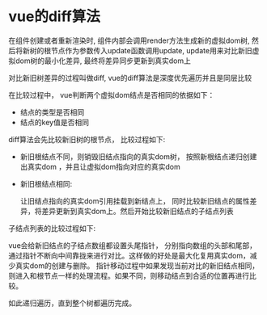 # vue的diff算法

在组件创建或者重新渲染时, 组件内部会调用render方法生成新的虚拟dom树, 然后将新树的根节点作为参数传入update函数调用update, update用来对比新旧虚拟dom树的最小化差异, 最终将差异同步更新到真实dom上

对比新旧树差异的过程叫做diff, vue的diff算法是深度优先遍历并且是同层比较

在比较过程中， vue判断两个虚拟dom结点是否相同的依据如下：

- 结点的类型是否相同
- 结点的key值是否相同

diff算法会先比较新旧树的根节点， 比较过程如下:

- 新旧根结点不同，则销毁旧结点指向的真实dom树， 按照新根结点递归创建出真实dom ，并且让虚拟dom指向对应的真实dom

- 新旧根结点相同:

    让旧结点指向的真实dom引用挂载到新结点上， 同时比较新旧结点的属性差异，将差异更新到真实dom上。然后开始比较新旧结点的子结点列表

子结点列表的比较过程如下:

  vue会给新旧结点的子结点数组都设置头尾指针， 分别指向数组的头部和尾部，通过指针不断向中间靠拢来进行对比。这样做的好处是最大化复用真实dom，减少真实dom的创建与删除。 指针移动过程中如果发现当前对比的新旧结点相同，则进入和根节点一样的处理流程。如果不同，则移动结点到合适的位置再进行比较。

如此递归遍历，直到整个树都遍历完成。



